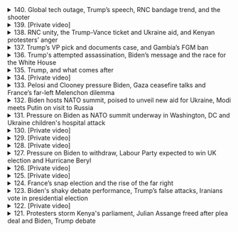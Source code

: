 <details>
<summary>140. Global tech outage, Trump’s speech, RNC bandage trend, and the shooter</summary><br>

<a href="https://www.youtube.com/watch?v=q1aI33_LorQ" target="_blank">
    <img src="https://img.youtube.com/vi/q1aI33_LorQ/maxresdefault.jpg" 
        alt="[Youtube]" width="200">
</a>

# Global tech outage, Trump’s speech, RNC bandage trend, and the shooter


</details>

<details>
<summary>139. [Private video]</summary><br>

<a href="https://www.youtube.com/watch?v=iPwIT63jICE" target="_blank">
    <img src="https://img.youtube.com/vi/iPwIT63jICE/maxresdefault.jpg" 
        alt="[Youtube]" width="200">
</a>

# [Private video]


</details>

<details>
<summary>138. RNC unity, the Trump-Vance ticket and Ukraine aid, and Kenyan protesters’ anger</summary><br>

<a href="https://www.youtube.com/watch?v=MfBWNofEAZg" target="_blank">
    <img src="https://img.youtube.com/vi/MfBWNofEAZg/maxresdefault.jpg" 
        alt="[Youtube]" width="200">
</a>

# RNC unity, the Trump-Vance ticket and Ukraine aid, and Kenyan protesters’ anger


</details>

<details>
<summary>137. Trump’s VP pick and documents case, and Gambia’s FGM ban</summary><br>

<a href="https://www.youtube.com/watch?v=EdcMqUn4yfk" target="_blank">
    <img src="https://img.youtube.com/vi/EdcMqUn4yfk/maxresdefault.jpg" 
        alt="[Youtube]" width="200">
</a>

# Trump’s VP pick and documents case, and Gambia’s FGM ban


</details>

<details>
<summary>136. Trump's attempted assassination, Biden’s message and the race for the White House</summary><br>

<a href="https://www.youtube.com/watch?v=KbTkto2LN84" target="_blank">
    <img src="https://img.youtube.com/vi/KbTkto2LN84/maxresdefault.jpg" 
        alt="[Youtube]" width="200">
</a>

# Trump's attempted assassination, Biden’s message and the race for the White House


</details>

<details>
<summary>135. Trump, and what comes after</summary><br>

<a href="https://www.youtube.com/watch?v=bZTzSORMqlM" target="_blank">
    <img src="https://img.youtube.com/vi/bZTzSORMqlM/maxresdefault.jpg" 
        alt="[Youtube]" width="200">
</a>

# Trump, and what comes after


</details>

<details>
<summary>134. [Private video]</summary><br>

<a href="https://www.youtube.com/watch?v=26xKQQgzPUg" target="_blank">
    <img src="https://img.youtube.com/vi/26xKQQgzPUg/maxresdefault.jpg" 
        alt="[Youtube]" width="200">
</a>

# [Private video]


</details>

<details>
<summary>133. Pelosi and Clooney pressure Biden, Gaza ceasefire talks and France’s far-left Melenchon dilemma</summary><br>

<a href="https://www.youtube.com/watch?v=PNnYCxuPZNo" target="_blank">
    <img src="https://img.youtube.com/vi/PNnYCxuPZNo/maxresdefault.jpg" 
        alt="[Youtube]" width="200">
</a>

# Pelosi and Clooney pressure Biden, Gaza ceasefire talks and France’s far-left Melenchon dilemma


</details>

<details>
<summary>132. Biden hosts NATO summit, poised to unveil new aid for Ukraine, Modi meets Putin on visit to Russia</summary><br>

<a href="https://www.youtube.com/watch?v=GNz47JBb0uY" target="_blank">
    <img src="https://img.youtube.com/vi/GNz47JBb0uY/maxresdefault.jpg" 
        alt="[Youtube]" width="200">
</a>

# Biden hosts NATO summit, poised to unveil new aid for Ukraine, Modi meets Putin on visit to Russia


</details>

<details>
<summary>131. Pressure on Biden as NATO summit underway in Washington, DC and Ukraine children's hospital attack</summary><br>

<a href="https://www.youtube.com/watch?v=ATO4WFUrtoA" target="_blank">
    <img src="https://img.youtube.com/vi/ATO4WFUrtoA/maxresdefault.jpg" 
        alt="[Youtube]" width="200">
</a>

# Pressure on Biden as NATO summit underway in Washington, DC and Ukraine children's hospital attack


</details>

<details>
<summary>130. [Private video]</summary><br>

<a href="https://www.youtube.com/watch?v=iuqYwo3QTY8" target="_blank">
    <img src="https://img.youtube.com/vi/iuqYwo3QTY8/maxresdefault.jpg" 
        alt="[Youtube]" width="200">
</a>

# [Private video]


</details>

<details>
<summary>129. [Private video]</summary><br>

<a href="https://www.youtube.com/watch?v=gwYNct9ZZlQ" target="_blank">
    <img src="https://img.youtube.com/vi/gwYNct9ZZlQ/maxresdefault.jpg" 
        alt="[Youtube]" width="200">
</a>

# [Private video]


</details>

<details>
<summary>128. [Private video]</summary><br>

<a href="https://www.youtube.com/watch?v=-YPElef3bFQ" target="_blank">
    <img src="https://img.youtube.com/vi/-YPElef3bFQ/maxresdefault.jpg" 
        alt="[Youtube]" width="200">
</a>

# [Private video]


</details>

<details>
<summary>127. Pressure on Biden to withdraw, Labour Party expected to win UK election and Hurricane Beryl</summary><br>

<a href="https://www.youtube.com/watch?v=3a3PUjVutno" target="_blank">
    <img src="https://img.youtube.com/vi/3a3PUjVutno/maxresdefault.jpg" 
        alt="[Youtube]" width="200">
</a>

# Pressure on Biden to withdraw, Labour Party expected to win UK election and Hurricane Beryl


</details>

<details>
<summary>126. [Private video]</summary><br>

<a href="https://www.youtube.com/watch?v=fFapwe9fRuE" target="_blank">
    <img src="https://img.youtube.com/vi/fFapwe9fRuE/maxresdefault.jpg" 
        alt="[Youtube]" width="200">
</a>

# [Private video]


</details>

<details>
<summary>125. [Private video]</summary><br>

<a href="https://www.youtube.com/watch?v=gzx80cAozIo" target="_blank">
    <img src="https://img.youtube.com/vi/gzx80cAozIo/maxresdefault.jpg" 
        alt="[Youtube]" width="200">
</a>

# [Private video]


</details>

<details>
<summary>124. France’s snap election and the rise of the far right</summary><br>

<a href="https://www.youtube.com/watch?v=RfTZMIBqUTY" target="_blank">
    <img src="https://img.youtube.com/vi/RfTZMIBqUTY/maxresdefault.jpg" 
        alt="[Youtube]" width="200">
</a>

# France’s snap election and the rise of the far right


</details>

<details>
<summary>123. Biden's shaky debate performance, Trump’s false attacks, Iranians vote in presidential election</summary><br>

<a href="https://www.youtube.com/watch?v=wNO26W3wucQ" target="_blank">
    <img src="https://img.youtube.com/vi/wNO26W3wucQ/maxresdefault.jpg" 
        alt="[Youtube]" width="200">
</a>

# Biden's shaky debate performance, Trump’s false attacks, Iranians vote in presidential election


</details>

<details>
<summary>122. [Private video]</summary><br>

<a href="https://www.youtube.com/watch?v=RldDa8a6Xrg" target="_blank">
    <img src="https://img.youtube.com/vi/RldDa8a6Xrg/maxresdefault.jpg" 
        alt="[Youtube]" width="200">
</a>

# [Private video]


</details>

<details>
<summary>121. Protesters storm Kenya's parliament, Julian Assange freed after plea deal and Biden, Trump debate</summary><br>

<a href="https://www.youtube.com/watch?v=8NKLjwDSfus" target="_blank">
    <img src="https://img.youtube.com/vi/8NKLjwDSfus/maxresdefault.jpg" 
        alt="[Youtube]" width="200">
</a>

# Protesters storm Kenya's parliament, Julian Assange freed after plea deal and Biden, Trump debate


</details>

